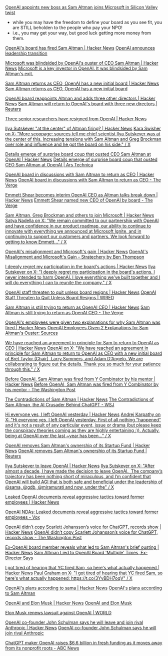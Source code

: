 
[OpenAI appoints new boss as Sam Altman joins Microsoft in Silicon Valley twist](https://www.msn.com/en-us/money/companies/openai-appoints-new-boss-as-sam-altman-joins-microsoft-in-silicon-valley-twist/ar-AA1keOkx?ocid=windirect&cvid=147ed55e13834b49b5f8935286cbc4ba&ei=8)
- while you may have the freedom to define your board as you see fit, you are STILL beholden to the people who pay your NPO!
- i.e., you may get your way, but good luck getting more money from them.

[OpenAI's board has fired Sam Altman | Hacker News](https://news.ycombinator.com/item?id=38309611)
[OpenAI announces leadership transition](https://openai.com/blog/openai-announces-leadership-transition)

[Microsoft was blindsided by OpenAI's ouster of CEO Sam Altman | Hacker News](https://news.ycombinator.com/item?id=38312372)
[Microsoft is a key investor in OpenAI. It was blindsided by Sam Altman's exit.](https://www.axios.com/2023/11/17/microsoft-openai-sam-altman-ouster)

[Sam Altman returns as CEO, OpenAI has a new initial board | Hacker News](https://news.ycombinator.com/item?id=38467850)
[Sam Altman returns as CEO, OpenAI has a new initial board](https://openai.com/blog/sam-altman-returns-as-ceo-openai-has-a-new-initial-board)

[OpenAI board reappoints Altman and adds three other directors | Hacker News](https://news.ycombinator.com/item?id=39647105)
[Sam Altman will return to OpenAI's board with three new directors | Reuters](https://www.reuters.com/technology/sam-altman-return-openais-board-information-reports-2024-03-08/)

[Three senior researchers have resigned from OpenAI | Hacker News](https://news.ycombinator.com/item?id=38316378)

[Ilya Sutskever "at the center" of Altman firing? | Hacker News](https://news.ycombinator.com/item?id=38314299)
[Kara Swisher on X: "More scoopage: sources tell me chief scientist Ilya Sutskever was at the center of this. Increasing tensions with Sam Altman and Greg Brockman over role and influence and he got the board on his side." / X](https://twitter.com/karaswisher/status/1725702501435941294)

[Details emerge of surprise board coup that ousted CEO Sam Altman at OpenAI | Hacker News](https://news.ycombinator.com/item?id=38321003)
[Details emerge of surprise board coup that ousted CEO Sam Altman at OpenAI | Ars Technica](https://arstechnica.com/information-technology/2023/11/report-sutskever-led-board-coup-at-openai-that-ousted-altman-over-ai-safety-concerns/)

[OpenAI board in discussions with Sam Altman to return as CEO | Hacker News](https://news.ycombinator.com/item?id=38325552)
[OpenAI board in discussions with Sam Altman to return as CEO - The Verge](https://www.theverge.com/2023/11/18/23967199/breaking-openai-board-in-discussions-with-sam-altman-to-return-as-ceo)

[Emmett Shear becomes interim OpenAI CEO as Altman talks break down | Hacker News](https://news.ycombinator.com/item?id=38342643)
[Emmett Shear named new CEO of OpenAI by board - The Verge](https://www.theverge.com/2023/11/20/23967515/sam-altman-openai-board-fired-new-ceo)

[Sam Altman, Greg Brockman and others to join Microsoft | Hacker News](https://news.ycombinator.com/item?id=38344196)
[Satya Nadella on X: "We remain committed to our partnership with OpenAI and have confidence in our product roadmap, our ability to continue to innovate with everything we announced at Microsoft Ignite, and in continuing to support our customers and partners. We look forward to getting to know Emmett…" / X](https://twitter.com/satyanadella/status/1726509045803336122)

[OpenAI's misalignment and Microsoft's gain | Hacker News](https://news.ycombinator.com/item?id=38346869)
[OpenAI's Misalignment and Microsoft's Gain - Stratechery by Ben Thompson](https://stratechery.com/2023/openais-misalignment-and-microsofts-gain/)

[I deeply regret my participation in the board's actions | Hacker News](https://news.ycombinator.com/item?id=38347501)
[Ilya Sutskever on X: "I deeply regret my participation in the board's actions. I never intended to harm OpenAI. I love everything we've built together and I will do everything I can to reunite the company." / X](https://twitter.com/ilyasut/status/1726590052392956028)

[OpenAI staff threaten to quit unless board resigns | Hacker News](https://news.ycombinator.com/item?id=38347868)
[OpenAI Staff Threaten to Quit Unless Board Resigns | WIRED](https://www.wired.com/story/openai-staff-walk-protest-sam-altman/)

[Sam Altman is still trying to return as OpenAI CEO | Hacker News](https://news.ycombinator.com/item?id=38352891)
[Sam Altman is still trying to return as OpenAI CEO - The Verge](https://www.theverge.com/2023/11/20/23969586/sam-altman-plotting-return-open-ai-microsoft)

[OpenAI's employees were given two explanations for why Sam Altman was fired | Hacker News](https://news.ycombinator.com/item?id=38356534)
[OpenAI Employees Given 2 Explanations for Sam Altman's Ouster: Sources](https://www.businessinsider.com/openais-employees-given-explanations-why-sam-altman-out-2023-11)

[We have reached an agreement in principle for Sam to return to OpenAI as CEO | Hacker News](https://news.ycombinator.com/item?id=38375239)
[OpenAI on X: "We have reached an agreement in principle for Sam Altman to return to OpenAI as CEO with a new initial board of Bret Taylor (Chair), Larry Summers, and Adam D'Angelo. We are collaborating to figure out the details. Thank you so much for your patience through this." / X](https://twitter.com/openai/status/1727206187077370115)

[Before OpenAI, Sam Altman was fired from Y Combinator by his mentor | Hacker News](https://news.ycombinator.com/item?id=38378216)
[Before OpenAI, Sam Altman was fired from Y Combinator by his mentor - The Washington Post](https://www.washingtonpost.com/technology/2023/11/22/sam-altman-fired-y-combinator-paul-graham/)

[The Contradictions of Sam Altman | Hacker News](https://news.ycombinator.com/item?id=35392288)
[The Contradictions of Sam Altman, the AI Crusader Behind ChatGPT - WSJ](https://www.wsj.com/tech/ai/chatgpt-sam-altman-artificial-intelligence-openai-b0e1c8c9)

[Hi everyone yes, I left OpenAI yesterday | Hacker News](https://news.ycombinator.com/item?id=39365935)
[Andrej Karpathy on X: "Hi everyone yes, I left OpenAI yesterday. First of all nothing "happened" and it's not a result of any particular event, issue or drama (but please keep the conspiracy theories coming as they are highly entertaining :)). Actually, being at OpenAI over the last ~year has been…" / X](https://twitter.com/karpathy/status/1757600075281547344)

[OpenAI removes Sam Altman's ownership of its Startup Fund | Hacker News](https://news.ycombinator.com/item?id=39895994)
[OpenAI removes Sam Altman's ownership of its Startup Fund | Reuters](https://www.reuters.com/technology/openai-removes-sam-altmans-ownership-its-startup-fund-2024-04-01/)

[Ilya Sutskever to leave OpenAI | Hacker News](https://news.ycombinator.com/item?id=40361128)
[Ilya Sutskever on X: "After almost a decade, I have made the decision to leave OpenAI.  The company’s trajectory has been nothing short of miraculous, and I’m confident that OpenAI will build AGI that is both safe and beneficial under the leadership of @sama, @gdb, @miramurati and now, under the" / X](https://twitter.com/ilyasut/status/1790517455628198322)

[Leaked OpenAI documents reveal aggressive tactics toward former employees | Hacker News](https://news.ycombinator.com/item?id=40447431)

[OpenAI NDAs: Leaked documents reveal aggressive tactics toward former employees - Vox](https://www.vox.com/future-perfect/351132/openai-vested-equity-nda-sam-altman-documents-employees)

[OpenAI didn’t copy Scarlett Johansson’s voice for ChatGPT, records show | Hacker News](https://news.ycombinator.com/item?id=40448045)
[OpenAI didn’t copy Scarlett Johansson’s voice for ChatGPT, records show - The Washington Post](https://www.washingtonpost.com/technology/2024/05/22/openai-scarlett-johansson-chatgpt-ai-voice/)

[Ex-OpenAI board member reveals what led to Sam Altman's brief ousting | Hacker News](https://news.ycombinator.com/item?id=40506582)
[Sam Altman Lied to OpenAI Board 'Multiple' Times, Ex-Director Says](https://www.businessinsider.com/openai-board-member-details-sam-altman-lied-allegation-ousted-2024-5)

[I got tired of hearing that YC fired Sam, so here's what actually happened | Hacker News](https://news.ycombinator.com/item?id=40521657)
[Paul Graham on X: "I got tired of hearing that YC fired Sam, so here's what actually happened: https://t.co/3YvBDH7oqV" / X](https://x.com/paulg/status/1796107666265108940)

[OpenAI's plans according to sama | Hacker News](https://news.ycombinator.com/item?id=36141544)
[OpenAI's plans according to Sam Altman](https://humanloop.com/blog/openai-plans)

[OpenAI and Elon Musk | Hacker News](https://news.ycombinator.com/item?id=39611484)
[OpenAI and Elon Musk](https://openai.com/blog/openai-elon-musk)

[Elon Musk renews lawsuit against OpenAI | WORLD](https://wng.org/sift/elon-musk-renews-lawsuit-against-openai-1722882145)

[OpenAI co-founder John Schulman says he will leave and join rival Anthropic | Hacker News](https://news.ycombinator.com/item?id=41168904)
[OpenAI co-founder John Schulman says he will join rival Anthropic](https://www.cnbc.com/2024/08/06/openai-co-founder-john-schulman-says-he-will-join-rival-anthropic.html)

[ChatGPT maker OpenAI raises $6.6 billion in fresh funding as it moves away from its nonprofit roots - ABC News](https://abcnews.go.com/Technology/wireStory/chatgpt-maker-openai-raises-66-billion-fresh-funding-114443452)
